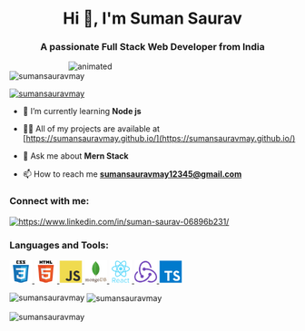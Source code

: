 
<h1 align="center">Hi 👋, I'm Suman Saurav</h1>
<h3 align="center">A passionate Full Stack Web Developer from India</h3>

<img width="400" align="right" src="https://cdn.dribbble.com/users/1162077/screenshots/3848914/programmer.gif" alt="animated"/>

<p align="left"> <img src="https://komarev.com/ghpvc/?username=sumansauravmay&label=Profile%20views&color=0e75b6&style=flat" alt="sumansauravmay" /> </p>

<p align="left"> <a href="https://github.com/ryo-ma/github-profile-trophy"><img src="https://github-profile-trophy.vercel.app/?username=sumansauravmay" alt="sumansauravmay" /></a> </p>

- 🌱 I’m currently learning **Node js**

- 👨‍💻 All of my projects are available at [https://sumansauravmay.github.io/](https://sumansauravmay.github.io/)

- 💬 Ask me about **Mern Stack**

- 📫 How to reach me **sumansauravmay12345@gmail.com**

<h3 align="left">Connect with me:</h3>
<p align="left">
<a href="https://linkedin.com/in/https://www.linkedin.com/in/suman-saurav-06896b231/" target="blank"><img align="center" src="https://raw.githubusercontent.com/rahuldkjain/github-profile-readme-generator/master/src/images/icons/Social/linked-in-alt.svg" alt="https://www.linkedin.com/in/suman-saurav-06896b231/" height="30" width="40" /></a>
</p>

<h3 align="left">Languages and Tools:</h3>
<p align="left"> <a href="https://www.w3schools.com/css/" target="_blank" rel="noreferrer"> <img src="https://raw.githubusercontent.com/devicons/devicon/master/icons/css3/css3-original-wordmark.svg" alt="css3" width="40" height="40"/> </a> <a href="https://www.w3.org/html/" target="_blank" rel="noreferrer"> <img src="https://raw.githubusercontent.com/devicons/devicon/master/icons/html5/html5-original-wordmark.svg" alt="html5" width="40" height="40"/> </a> <a href="https://developer.mozilla.org/en-US/docs/Web/JavaScript" target="_blank" rel="noreferrer"> <img src="https://raw.githubusercontent.com/devicons/devicon/master/icons/javascript/javascript-original.svg" alt="javascript" width="40" height="40"/> </a> <a href="https://www.mongodb.com/" target="_blank" rel="noreferrer"> <img src="https://raw.githubusercontent.com/devicons/devicon/master/icons/mongodb/mongodb-original-wordmark.svg" alt="mongodb" width="40" height="40"/> </a> <a href="https://reactjs.org/" target="_blank" rel="noreferrer"> <img src="https://raw.githubusercontent.com/devicons/devicon/master/icons/react/react-original-wordmark.svg" alt="react" width="40" height="40"/> </a> <a href="https://redux.js.org" target="_blank" rel="noreferrer"> <img src="https://raw.githubusercontent.com/devicons/devicon/master/icons/redux/redux-original.svg" alt="redux" width="40" height="40"/> </a> <a href="https://www.typescriptlang.org/" target="_blank" rel="noreferrer"> <img src="https://raw.githubusercontent.com/devicons/devicon/master/icons/typescript/typescript-original.svg" alt="typescript" width="40" height="40"/> </a> </p>

<p><img align="left" src="https://github-readme-stats.vercel.app/api/top-langs?username=sumansauravmay&show_icons=true&locale=en&layout=compact" alt="sumansauravmay" /></p>

<p>&nbsp;<img align="center" src="https://github-readme-stats.vercel.app/api?username=sumansauravmay&show_icons=true&locale=en" alt="sumansauravmay" /></p>

<p><img align="center" src="https://github-readme-streak-stats.herokuapp.com/?user=sumansauravmay&" alt="sumansauravmay" /></p>
